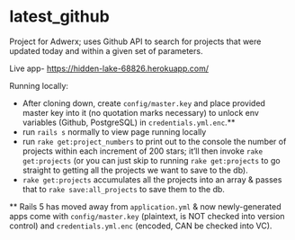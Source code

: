 # latest_github
Project for Adwerx; uses Github API to search for projects that were updated today and within a given set of parameters.

Live app- https://hidden-lake-68826.herokuapp.com/

Running locally:
- After cloning down, create `config/master.key` and place provided master key into it (no quotation marks necessary) to unlock env variables (Github, PostgreSQL) in `credentials.yml.enc`.**
- run `rails s` normally to view page running locally
- run `rake get:project_numbers` to print out to the console the number of projects within each increment of 200 stars; it’ll then invoke `rake get:projects` (or you can just skip to running `rake get:projects` to go straight to getting all the projects we want to save to the db).
- `rake get:projects` accumulates all the projects into an array & passes that to `rake save:all_projects` to save them to the db.


** Rails 5 has moved away from `application.yml` & now newly-generated apps come with `config/master.key` (plaintext, is NOT checked into version control) and `credentials.yml.enc` (encoded, CAN be checked into VC).
